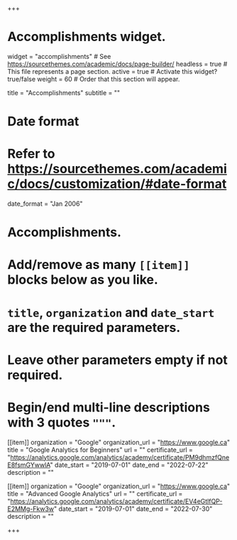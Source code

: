 +++
# Accomplishments widget.
widget = "accomplishments"  # See https://sourcethemes.com/academic/docs/page-builder/
headless = true  # This file represents a page section.
active = true  # Activate this widget? true/false
weight = 60  # Order that this section will appear.

title = "Accomplish&shy;ments"
subtitle = ""

# Date format
#   Refer to https://sourcethemes.com/academic/docs/customization/#date-format
date_format = "Jan 2006"

# Accomplishments.
#   Add/remove as many `[[item]]` blocks below as you like.
#   `title`, `organization` and `date_start` are the required parameters.
#   Leave other parameters empty if not required.
#   Begin/end multi-line descriptions with 3 quotes `"""`.

[[item]]
  organization = "Google"
  organization_url = "https://www.google.ca"
  title = "Google Analytics for Beginners"
  url = ""
  certificate_url = "https://analytics.google.com/analytics/academy/certificate/PM9dhmzfQneE8fsmGYwwlA"
  date_start = "2019-07-01"
  date_end = "2022-07-22"
  description = ""

[[item]]
  organization = "Google"
  organization_url = "https://www.google.ca"
  title = "Advanced Google Analytics"
  url = ""
  certificate_url = "https://analytics.google.com/analytics/academy/certificate/EV4eGtlfQP-E2MMg-Fkw3w"
  date_start = "2019-07-01"
  date_end = "2022-07-30"
  description = ""

+++
